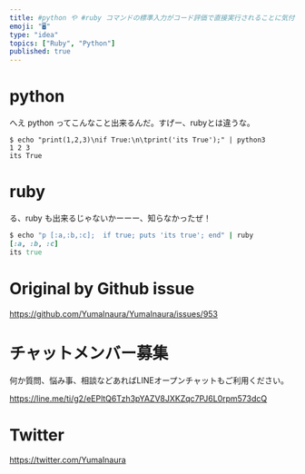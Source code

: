 ```yaml
---
title: #python や #ruby コマンドの標準入力がコード評価で直接実行されることに気付いて驚いた件
emoji: "🖥"
type: "idea"
topics: ["Ruby", "Python"]
published: true
---
```


# python

へえ python ってこんなこと出来るんだ。すげー、rubyとは違うな。

```
$ echo "print(1,2,3)\nif True:\n\tprint('its True');" | python3
1 2 3
its True
```

# ruby

る、ruby も出来るじゃないかーーー、知らなかったぜ！

```rb
$ echo "p [:a,:b,:c];  if true; puts 'its true'; end" | ruby
[:a, :b, :c]
its true
```

# Original by Github issue

https://github.com/YumaInaura/YumaInaura/issues/953








<!-- Update From Qiita API -->

# チャットメンバー募集


何か質問、悩み事、相談などあればLINEオープンチャットもご利用ください。

https://line.me/ti/g2/eEPltQ6Tzh3pYAZV8JXKZqc7PJ6L0rpm573dcQ





# Twitter


https://twitter.com/YumaInaura


<!-- Update From Qiita API -->


